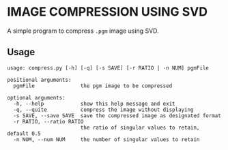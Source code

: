 # IMAGE COMPRESSION USING SVD

A simple program to compress `.pgm` image using SVD.

## Usage
```
usage: compress.py [-h] [-q] [-s SAVE] [-r RATIO | -n NUM] pgmFile

positional arguments:
  pgmFile               the pgm image to be compressed

optional arguments:
  -h, --help            show this help message and exit
  -q, --quite           compress the image without displaying
  -s SAVE, --save SAVE  save the compressed image as designated format
  -r RATIO, --ratio RATIO
                        the ratio of singular values to retain, default 0.5
  -n NUM, --num NUM     the number of singular values to retain
```